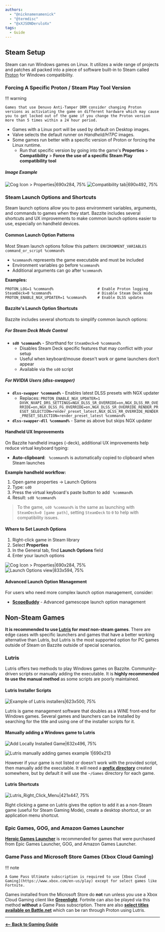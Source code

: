 ```yaml
---
authors:
  - "@nicknamenamenick"
  - "@termdisc"
  - "@xXJSONDeruloXx"
tags:
  - Guide
---
```


<!-- ANCHOR: METADATA -->
<!--{"url_discourse": "https://universal-blue.discourse.group/docs?topic=2656", "fetched_at": "2024-09-03 16:43:09.533219+00:00"}-->
<!-- ANCHOR_END: METADATA -->

## **Steam Setup**

Steam can run Windows games on Linux. It utilizes a wide range of projects and patches all packed into a piece of software built-in to Steam called [Proton](https://github.com/ValveSoftware/Proton) for Windows compatibility.

### Forcing A Specific Proton / Steam Play Tool Version

!!! warning

    Games that use Denuvo Anti-Tamper DRM consider changing Proton versions as activiating the game on different hardware which may cause you to get locked out of the game if you change the Proton version more than 5 times within a 24 hour period.

- Games with a Linux port will be used by default on Desktop images.
- Valve selects the default runner on _Handheld/HTPC_ images.
- Some games run better with a specific version of Proton or forcing the Linux runtime.
  - Run that specific version by going into the game's **Properties** > **Compatibility** > **Force the use of a specific Steam Play compatibility tool**
##### Image Example
![Cog Icon > Properties|690x284, 75%](../img/Steam_Setup_Cog.png)
![Compatibility tab|690x492, 75%](../img/Steam_Setup_Compat_Tab.png)

### Steam Launch Options and Shortcuts

Steam launch options allow you to pass environment variables, arguments, and commands to games when they start. Bazzite includes several shortcuts and UX improvements to make common launch options easier to use, especially on handheld devices.

#### Common Launch Option Patterns

Most Steam launch options follow this pattern: `ENVIRONMENT_VARIABLES command_or_script %command%`

- `%command%` represents the game executable and must be included
- Environment variables go before `%command%`
- Additional arguments can go after `%command%`

**Examples:**
```
PROTON_LOG=1 %command%                    # Enable Proton logging
SteamDeck=0 %command%                     # Disable Steam Deck mode
PROTON_ENABLE_NGX_UPDATER=1 %command%     # Enable DLSS updates
```

#### Bazzite's Launch Option Shortcuts

Bazzite includes several shortcuts to simplify common launch options:

##### For Steam Deck Mode Control
- **`sd0 %command%`** - Shorthand for `SteamDeck=0 %command%`
  - Disables Steam Deck specific features that may conflict with your setup
  - Useful when keyboard/mouse doesn't work or game launchers don't appear
  - Available via the `sd0` script

##### For NVIDIA Users (dlss-swapper)
- **`dlss-swapper %command%`** - Enables latest DLSS presets with NGX updater
  - Replaces: `PROTON_ENABLE_NGX_UPDATER=1 DXVK_NVAPI_DRS_SETTINGS=NGX_DLSS_SR_OVERRIDE=on,NGX_DLSS_RR_OVERRIDE=on,NGX_DLSS_FG_OVERRIDE=on,NGX_DLSS_SR_OVERRIDE_RENDER_PRESET_SELECTION=render_preset_latest,NGX_DLSS_RR_OVERRIDE_RENDER_PRESET_SELECTION=render_preset_latest %command%`
- **`dlss-swapper-dll %command%`** - Same as above but skips NGX updater

#### Handheld UX Improvements

On Bazzite handheld images (-deck), additional UX improvements help reduce virtual keyboard typing:

- **Auto-clipboard**: ` %command%` is automatically copied to clipboard when Steam launches

**Example handheld workflow:**
1. Open game properties → Launch Options
2. Type: `sd0`
3. Press the virtual keyboard's paste button to add ` %command%`
4. Result: `sd0 %command%`

> To the game, `sd0 %command%` is the same as launching with `SteamDeck=0 [game path]`, setting `SteamDeck` to `0` to help with compatibility issues.

#### Where to Set Launch Options

1. Right-click game in Steam library
2. Select **Properties**
3. In the General tab, find **Launch Options** field
4. Enter your launch options

![Cog Icon > Properties|690x284, 75%](../img/Steam_Setup_Cog.png)
![Launch Options view|833x594, 75%](../img/Steam_Launch_Options.png)

#### Advanced Launch Option Management

For users who need more complex launch option management, consider:

- **[ScopeBuddy](../Advanced/scopebuddy.md)** - Advanced gamescope launch option management

## **Non-Steam Games**

**It is recommended to use [Lutris](https://lutris.net/games?q=&ordering=-popularity&paginate_by=100) for _most_ non-steam games**.  There are edge cases with specific launchers and games that have a better working alternative than Lutris, but Lutris is the most supported option for PC games outside of Steam on Bazzite outside of special scenarios.

### Lutris

Lutris offers two methods to play Windows games on Bazzite.  Community-driven scripts or manually adding the executable.  It is **highly recommended to use the manual method** as some scripts are poorly maintained.

#### Lutris Installer Scripts

![Example of Lutris installers|623x500, 75%](../img/Lutris_Setup_Installers.png)

Lutris is game management software that doubles as a WINE front-end for Windows games. Several games and launchers can be installed by searching for the title and using one of the installer scripts for it.

#### Manually adding a Windows game to Lutris

![Add Locally Installed Game|632x496, 75%](../img/Lutris_Setup_Add_Local_Game.png)

![Lutris manually adding games example 1|690x213](../img/Lutris_Setup_Add_Local_Game_1.png)

However if your game is not listed or doesn't work with the provided script, then manually add the executable. It will need a [**prefix directory**](/Gaming/Managing_and_modding_games.md#non-steam-games-prefix-management) created somewhere, but by default it will use the `~/Games` directory for each game.


#### Lutris Shortcuts

![Lutris_Right_Click_Menu|421x447, 75%](../img/Lutris_Setup_Shortcut.png)

Right clicking a game on Lutris gives the option to add it as a non-Steam game (useful for Steam Gaming Mode), create a desktop shortcut, or an application menu shortcut.

### Epic Games, GOG, and Amazon Games Launcher

[**Heroic Games Launcher**](https://flathub.org/apps/com.heroicgameslauncher.hgl) is recommended for games that were purchased from Epic Games Launcher, GOG, and Amazon Games Launcher.

### Game Pass and Microsoft Store Games (Xbox Cloud Gaming)

!!! note

    A Game Pass Ultimate subscription is required to use [Xbox Cloud Gaming](https://www.xbox.com/en-us/play) except for select games like Fortnite.

Games installed from the Microsoft Store do **not** run unless you use a Xbox Cloud Gaming client like [**Greenlight**](https://github.com/unknownskl/greenlight). Fortnite can also be played via this method **without** a Game Pass subscription.  There are also [**select titles available on Battle.net**](https://us.support.blizzard.com/en/article/000357106) which can be ran through Proton using Lutris.

<hr>

[**<-- Back to Gaming Guide**](./index.md)
